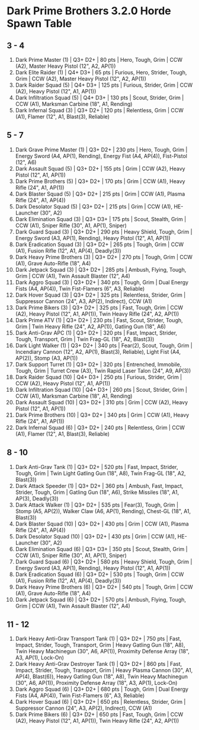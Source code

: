# Dark Prime Brothers 3.2.0 Horde Spawn Table

## 3 - 4

1. Dark Prime Master (1) | Q3+ D2+ | 80 pts | Hero, Tough, Grim | CCW (A2), Master Heavy Pistol (12", A2, AP(1))
1. Dark Elite Raider (1) | Q4+ D3+ | 65 pts | Furious, Hero, Strider, Tough, Grim | CCW (A2), Master Heavy Pistol (12", A2, AP(1))
1. Dark Raider Squad (5) | Q4+ D3+ | 125 pts | Furious, Strider, Grim | CCW (A2), Heavy Pistol (12", A1, AP(1))
1. Dark Infiltration Squad (5) | Q4+ D3+ | 130 pts | Scout, Strider, Grim | CCW (A1), Marksman Carbine (18", A1, Rending)
1. Dark Infernal Squad (3) | Q3+ D2+ | 120 pts | Relentless, Grim | CCW (A1), Flamer (12", A1, Blast(3), Reliable)

## 5 - 7

1. Dark Grave Prime Master (1) | Q3+ D2+ | 230 pts | Hero, Tough, Grim | Energy Sword (A4, AP(1), Rending), Energy Fist (A4, AP(4)), Fist-Pistol (12", A6)
1. Dark Assault Squad (5) | Q3+ D2+ | 155 pts | Grim | CCW (A2), Heavy Pistol (12", A1, AP(1))
1. Dark Prime Brothers (5) | Q3+ D2+ | 170 pts | Grim | CCW (A1), Heavy Rifle (24", A1, AP(1))
1. Dark Blaster Squad (5) | Q3+ D2+ | 215 pts | Grim | CCW (A1), Plasma Rifle (24", A1, AP(4))
1. Dark Desolator Squad (5) | Q3+ D2+ | 215 pts | Grim | CCW (A1), HE-Launcher (30", A2)
1. Dark Elimination Squad (3) | Q3+ D3+ | 175 pts | Scout, Stealth, Grim | CCW (A1), Sniper Rifle (30", A1, AP(1), Sniper)
1. Dark Guard Squad (3) | Q3+ D2+ | 290 pts | Heavy Shield, Tough, Grim | Energy Sword (A3, AP(1), Rending), Heavy Pistol (12", A1, AP(1))
1. Dark Eradication Squad (3) | Q3+ D2+ | 265 pts | Tough, Grim | CCW (A1), Fusion Rifle (12", A1, AP(4), Deadly(3))
1. Dark Heavy Prime Brothers (3) | Q3+ D2+ | 270 pts | Tough, Grim | CCW (A1), Grave Auto-Rifle (18", A4)
1. Dark Jetpack Squad (3) | Q3+ D2+ | 285 pts | Ambush, Flying, Tough, Grim | CCW (A1), Twin Assault Blaster (12", A4)
1. Dark Aggro Squad (3) | Q3+ D2+ | 340 pts | Tough, Grim | Dual Energy Fists (A4, AP(4)), Twin Fist-Flamers (6", A3, Reliable)
1. Dark Hover Squad (3) | Q3+ D2+ | 325 pts | Relentless, Strider, Grim | Suppressor Cannon (24", A3, AP(2), Indirect), CCW (A1)
1. Dark Prime Bikers (3) | Q3+ D2+ | 325 pts | Fast, Tough, Grim | CCW (A2), Heavy Pistol (12", A1, AP(1)), Twin Heavy Rifle (24", A2, AP(1))
1. Dark Prime ATV (1) | Q3+ D2+ | 230 pts | Fast, Scout, Strider, Tough, Grim | Twin Heavy Rifle (24", A2, AP(1)), Gatling Gun (18", A6)
1. Dark Anti-Grav APC (1) | Q3+ D2+ | 320 pts | Fast, Impact, Strider, Tough, Transport, Grim | Twin Frag-GL (18", A2, Blast(3))
1. Dark Light Walker (1) | Q3+ D2+ | 340 pts | Fear(2), Scout, Tough, Grim | Incendiary Cannon (12", A2, AP(1), Blast(3), Reliable), Light Fist (A4, AP(2)), Stomp (A3, AP(1))
1. Dark Support Turret (1) | Q3+ D2+ | 320 pts | Entrenched, Immobile, Tough, Grim | Turret Crew (A3), Twin Rapid Laser Talon (24", A9, AP(3))
1. Dark Raider Squad (10) | Q4+ D3+ | 250 pts | Furious, Strider, Grim | CCW (A2), Heavy Pistol (12", A1, AP(1))
1. Dark Infiltration Squad (10) | Q4+ D3+ | 260 pts | Scout, Strider, Grim | CCW (A1), Marksman Carbine (18", A1, Rending)
1. Dark Assault Squad (10) | Q3+ D2+ | 310 pts | Grim | CCW (A2), Heavy Pistol (12", A1, AP(1))
1. Dark Prime Brothers (10) | Q3+ D2+ | 340 pts | Grim | CCW (A1), Heavy Rifle (24", A1, AP(1))
1. Dark Infernal Squad (6) | Q3+ D2+ | 240 pts | Relentless, Grim | CCW (A1), Flamer (12", A1, Blast(3), Reliable)

## 8 - 10

1. Dark Anti-Grav Tank (1) | Q3+ D2+ | 520 pts | Fast, Impact, Strider, Tough, Grim | Twin Light Gatling Gun (18", A8), Twin Frag-GL (18", A2, Blast(3))
1. Dark Attack Speeder (1) | Q3+ D2+ | 360 pts | Ambush, Fast, Impact, Strider, Tough, Grim | Gatling Gun (18", A6), Strike Missiles (18", A1, AP(3), Deadly(3))
1. Dark Attack Walker (1) | Q3+ D2+ | 535 pts | Fear(3), Tough, Grim | Stomp (A5, AP(2)), Walker Claw (A6, AP(1), Rending), Chest-GL (18", A1, Blast(3))
1. Dark Blaster Squad (10) | Q3+ D2+ | 430 pts | Grim | CCW (A1), Plasma Rifle (24", A1, AP(4))
1. Dark Desolator Squad (10) | Q3+ D2+ | 430 pts | Grim | CCW (A1), HE-Launcher (30", A2)
1. Dark Elimination Squad (6) | Q3+ D3+ | 350 pts | Scout, Stealth, Grim | CCW (A1), Sniper Rifle (30", A1, AP(1), Sniper)
1. Dark Guard Squad (6) | Q3+ D2+ | 580 pts | Heavy Shield, Tough, Grim | Energy Sword (A3, AP(1), Rending), Heavy Pistol (12", A1, AP(1))
1. Dark Eradication Squad (6) | Q3+ D2+ | 530 pts | Tough, Grim | CCW (A1), Fusion Rifle (12", A1, AP(4), Deadly(3))
1. Dark Heavy Prime Brothers (6) | Q3+ D2+ | 540 pts | Tough, Grim | CCW (A1), Grave Auto-Rifle (18", A4)
1. Dark Jetpack Squad (6) | Q3+ D2+ | 570 pts | Ambush, Flying, Tough, Grim | CCW (A1), Twin Assault Blaster (12", A4)

## 11 - 12

1. Dark Heavy Anti-Grav Transport Tank (1) | Q3+ D2+ | 750 pts | Fast, Impact, Strider, Tough, Transport, Grim | Heavy Gatling Gun (18", A8), Twin Heavy Machinegun (30", A6, AP(1)), Proximity Defense Array (18", A3, AP(1), Lock-On)
1. Dark Heavy Anti-Grav Destroyer Tank (1) | Q3+ D2+ | 860 pts | Fast, Impact, Strider, Tough, Transport, Grim | Heavy Plasma Cannon (30", A1, AP(4), Blast(6)), Heavy Gatling Gun (18", A8), Twin Heavy Machinegun (30", A6, AP(1)), Proximity Defense Array (18", A3, AP(1), Lock-On)
1. Dark Aggro Squad (6) | Q3+ D2+ | 680 pts | Tough, Grim | Dual Energy Fists (A4, AP(4)), Twin Fist-Flamers (6", A3, Reliable)
1. Dark Hover Squad (6) | Q3+ D2+ | 650 pts | Relentless, Strider, Grim | Suppressor Cannon (24", A3, AP(2), Indirect), CCW (A1)
1. Dark Prime Bikers (6) | Q3+ D2+ | 650 pts | Fast, Tough, Grim | CCW (A2), Heavy Pistol (12", A1, AP(1)), Twin Heavy Rifle (24", A2, AP(1))